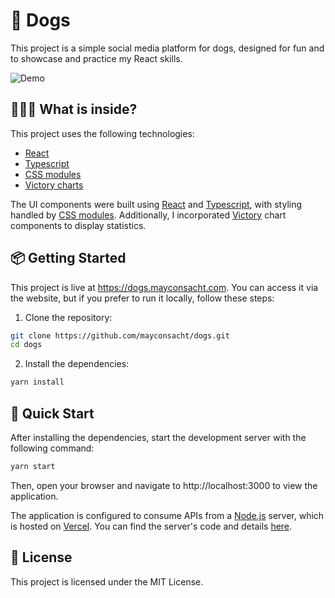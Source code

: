 # 🐶 Dogs

This project is a simple social media platform for dogs, designed for fun and to showcase and practice my React skills.

![Demo](https://naxwwhocmsbch7dp.public.blob.vercel-storage.com/demo-2jfnvG3Pcvd1MbjkBHyZx3UUxSMksz.png)

## 👷🏼‍♂️ What is inside?

This project uses the following technologies:

- [React](https://github.com/facebook/react/)
- [Typescript](https://www.typescriptlang.org/)
- [CSS modules](https://github.com/css-modules/css-modules)
- [Victory charts](https://commerce.nearform.com/open-source/victory)

The UI components were built using [React](https://github.com/facebook/react/) and [Typescript](https://www.typescriptlang.org/), with styling handled by [CSS modules](https://github.com/css-modules/css-modules). Additionally, I incorporated [Victory](https://commerce.nearform.com/open-source/victory) chart components to display statistics.

## 📦 Getting Started

This project is live at https://dogs.mayconsacht.com. You can access it via the website, but if you prefer to run it locally, follow these steps:

1. Clone the repository:

```bash
git clone https://github.com/mayconsacht/dogs.git
cd dogs
```

2. Install the dependencies:

```bash
yarn install
```

## 🚀 Quick Start

After installing the dependencies, start the development server with the following command:

```bash
yarn start
```

Then, open your browser and navigate to http://localhost:3000 to view the application.

The application is configured to consume APIs from a [Node.js](https://nodejs.org/) server, which is hosted on [Vercel](https://vercel.com). You can find the server's code and details [here](https://github.com/mayconsacht/dogs-server).

## 📄 License

This project is licensed under the MIT License.
